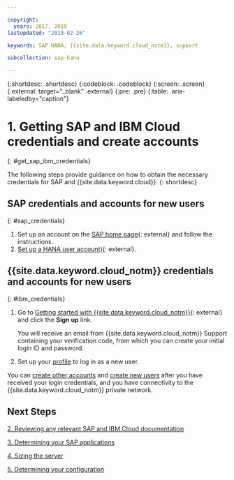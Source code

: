 ```yaml
---

copyright:
  years: 2017, 2019
lastupdated: "2019-02-26"

keywords: SAP HANA, {{site.data.keyword.cloud_notm}}, support

subcollection: sap-hana

---
```


{:shortdesc: .shortdesc}
{:codeblock: .codeblock}
{:screen: .screen}
{:external: target="_blank" .external}
{:pre: .pre}
{:table: .aria-labeledby="caption"}


# 1. Getting SAP and IBM Cloud credentials and create accounts
{: #get_sap_ibm_credentials}

The following steps provide guidance on how to obtain the necessary credentials for SAP and {{site.data.keyword.cloud}}.
{: shortdesc}

## SAP credentials and accounts for new users
{: #sap_credentials}

1. Set up an account on the [SAP home page](https://www.sap.com/){: external} and follow the instructions.
2. [Set up a HANA user account)](https://help.sap.com/viewer/6b94445c94ae495c83a19646e7c3fd56/2.0.00/en-US/c0555f0bbb5710148faabb0a6e35c457){: external}.

## {{site.data.keyword.cloud_notm}} credentials and accounts for new users
{: #ibm_credentials}

1. Go to [Getting started with {{site.data.keyword.cloud_notm}}](https://www.ibm.com/cloud/get-started){: external} and click the **Sign up** link.

   You will receive an email from {{site.data.keyword.cloud_notm}} Support containing your verification code, from which you can create your initial login ID and password.

2. Set up your [profile](/docs/account?topic=account-usersettings#profile-photo) to log in as a new user.

You can [create other accounts](/docs/customer-portal?topic=customer-portal-getting-started#getting-started) and [create new users](/docs/customer-portal?topic=customer-portal-getting-started#users-permissions) after you have received your login credentials, and you have connectivity to the {{site.data.keyword.cloud_notm}} private network.

## Next Steps

  [2. Reviewing any relevant SAP and IBM Cloud documentation](/docs/infrastructure/sap-hana?topic=sap-hana-review_doc#review_doc)

  [3. Determining your SAP applications](/docs/infrastructure/sap-hana?topic=sap-hana-3-determining-your-sap-applications#3-determining-your-sap-applications)

  [4. Sizing the server](/docs/infrastructure/sap-hana?topic=sap-hana-size_the_server#size_the_server)

  [5. Determining your configuration](/docs/infrastructure/sap-hana?topic=sap-hana-determine_configuration#determine_configuration)
